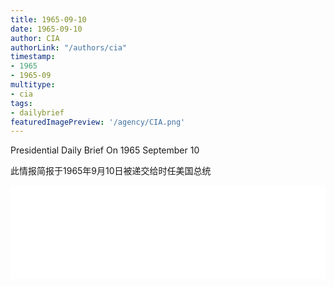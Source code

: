 ```yaml
---
title: 1965-09-10
date: 1965-09-10
author: CIA 
authorLink: "/authors/cia"
timestamp: 
- 1965
- 1965-09
multitype: 
- cia
tags: 
- dailybrief
featuredImagePreview: '/agency/CIA.png'
---
```



Presidential Daily Brief On 1965 September 10

此情报简报于1965年9月10日被递交给时任美国总统

<!--more-->





<div id="over" style="width:100%; overflow:hidden"> <iframe id="sFrame" name="sFrame" frameborder="no" border="0"  allowfullscreen marginwidth="0" scrolling="no" src = " /CIA/1965-09-10.html "  style = " position:absulute; width: 806px; top: 300;" > </iframe> </div>